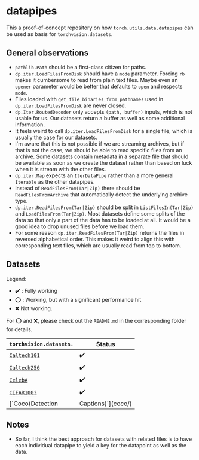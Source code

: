 # datapipes

This a proof-of-concept repository on how `torch.utils.data.datapipes` can be used as basis for `torchvision.datasets`.

## General observations

- `pathlib.Path` should be a first-class citizen for paths.
- `dp.iter.LoadFilesFromDisk` should have a `mode` parameter. Forcing `rb` makes it cumbersome to read from plain text 
  files. Maybe even an `opener` parameter would be better that defaults to `open` and respects `mode`.
- Files loaded with `get_file_binaries_from_pathnames` used in `dp.iter.LoadFilesFromDisk` are never closed.
- `dp.Iter.RoutedDecoder` only accepts `(path, buffer)` inputs, which is not usable for us. Our datasets return a 
  buffer as well as some additional information.
- It feels weird to call `dp.iter.LoadFilesFromDisk` for a single file, which is usually the case for our datasets.
- I'm aware that this is not possible if we are streaming archives, but if that is not the case, we should be able to 
  read specific files from an archive. Some datasets contain metadata in a separate file that should be available as 
  soon as we create the dataset rather than based on luck when it is stream with the other files.
- `dp.iter.Map` expects an `IterDataPipe` rather than a more general `Iterable` as the other datapipes.
- Instead of `ReadFilesFrom(Tar|Zip)` there should be `ReadFilesFromArchive` that automatically detect the underlying archive type.
- `dp.iter.ReadFilesFrom(Tar|Zip)` should be split in `ListFilesIn(Tar|Zip)` and `LoadFilesFrom(Tar|Zip)`. Most datasets define some splits of the data so that only a part of the data has to be loaded at all. It would be a good idea to drop unused files before we load them.
- For some reason `dp.iter.ReadFilesFrom(Tar|Zip)` returns the files in reversed alphabetical order. This makes it weird to align this with corresponding text files, which are usually read from top to bottom.

## Datasets

Legend:

- :heavy_check_mark: : Fully working
- :o: : Working, but with a significant performance hit
- :x: Not working.

For :o: and :x:, please check out the `README.md` in the corresponding folder for details.

| `torchvision.datasets.`             | Status             |
|:------------------------------------|--------------------|
| [`Caltech101`](caltech101/)         | :heavy_check_mark: |
| [`Caltech256`](caltech256/)         | :heavy_check_mark: |
| [`CelebA`](celeba/)                 | :heavy_check_mark: |
| [`CIFAR100?`](cifar/)               | :heavy_check_mark: |
| [`Coco(Detection|Captions)`](coco/) | :heavy_check_mark: |

## Notes

- So far, I think the best approach for datasets with related files is to have each individual datapipe to yield a key for the datapoint as well as the data.